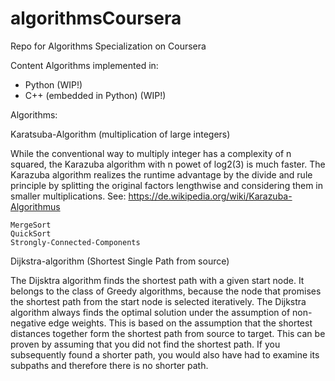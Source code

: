 # algorithmsCoursera
Repo for Algorithms Specialization on Coursera

Content
Algorithms implemented in:
- Python (WIP!)
- C++ (embedded in Python) (WIP!)

Algorithms: 

Karatsuba-Algorithm (multiplication of large integers)

While the conventional way to multiply integer has a complexity of n squared, the Karazuba algorithm with n powet of log2(3) is much faster. The Karazuba algorithm realizes the runtime advantage by the divide and rule principle by splitting the original factors lengthwise and considering them in smaller multiplications. 
See: https://de.wikipedia.org/wiki/Karazuba-Algorithmus
    
    
    MergeSort
    QuickSort
    Strongly-Connected-Components
 
Dijkstra-algorithm (Shortest Single Path from source)

The Dijsktra algorithm finds the shortest path with a given start node. It belongs to the class of Greedy algorithms, because the node that promises the shortest path from the start node is selected iteratively. The Dijkstra algorithm always finds the optimal solution under the assumption of non-negative edge weights. This is based on the assumption that the shortest distances together form the shortest path from source to target. This can be proven by assuming that you did not find the shortest path. If you subsequently found a shorter path, you would also have had to examine its subpaths and therefore there is no shorter path. 


